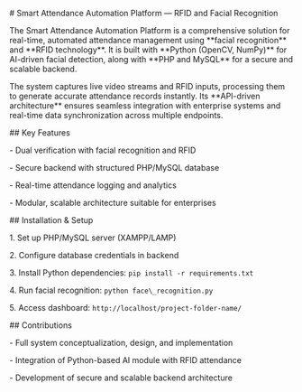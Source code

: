 \# Smart Attendance Automation Platform — RFID and Facial Recognition



The Smart Attendance Automation Platform is a comprehensive solution for real-time, automated attendance management using \*\*facial recognition\*\* and \*\*RFID technology\*\*. It is built with \*\*Python (OpenCV, NumPy)\*\* for AI-driven facial detection, along with \*\*PHP and MySQL\*\* for a secure and scalable backend.



The system captures live video streams and RFID inputs, processing them to generate accurate attendance records instantly. Its \*\*API-driven architecture\*\* ensures seamless integration with enterprise systems and real-time data synchronization across multiple endpoints.



\## Key Features

\- Dual verification with facial recognition and RFID

\- Secure backend with structured PHP/MySQL database

\- Real-time attendance logging and analytics

\- Modular, scalable architecture suitable for enterprises



\## Installation \& Setup

1\. Set up PHP/MySQL server (XAMPP/LAMP)

2\. Configure database credentials in backend

3\. Install Python dependencies: `pip install -r requirements.txt`

4\. Run facial recognition: `python face\_recognition.py`

5\. Access dashboard: `http://localhost/project-folder-name/`



\## Contributions

\- Full system conceptualization, design, and implementation

\- Integration of Python-based AI module with RFID attendance

\- Development of secure and scalable backend architecture



